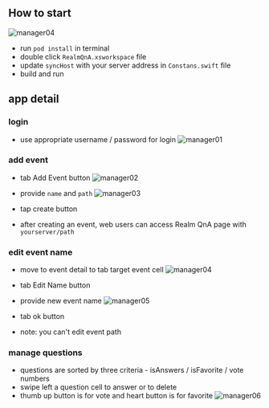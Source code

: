 ## How to start

![manager04](//images.contentful.com/emmiduwd41v7/5dYA1OxsRiA2MUOumy2w0/7137c750c8ad7a5c98004f19d3f7233a/manager04.PNG) 

* run `pod install` in terminal
* double click `RealmQnA.xsworkspace` file
* update `syncHost` with your server address in `Constans.swift` file
* build and run

## app detail

### login
* use appropriate username / password for login
![manager01](//images.contentful.com/emmiduwd41v7/1e5PIT5wbWmuAW2CuEmgUI/94939ee05be5d8a2ad3ea639f4b20c63/manager01.PNG)

### add event
* tab Add Event button
![manager02](//images.contentful.com/emmiduwd41v7/5UeKro8WCAa0QqgqsSOO8/f23ff43c1697a9fa0a2395ac2fe013c4/manager02.PNG)

* provide `name` and `path`
![manager03](//images.contentful.com/emmiduwd41v7/3zl9JiREusEgy6GWmES0Ik/35009e8f3ff92295e9b4be1a41a64747/manager03.PNG)

* tap create button
* after creating an event, web users can access Realm QnA page with `yourserver/path`

### edit event name
* move to event detail to tab target event cell
![manager04](//images.contentful.com/emmiduwd41v7/5dYA1OxsRiA2MUOumy2w0/7137c750c8ad7a5c98004f19d3f7233a/manager04.PNG)

* tab Edit Name button
* provide new event name
![manager05](//images.contentful.com/emmiduwd41v7/2T3AjghgL64kOgKMQCekWG/608e0fd023991937f6da7a379956f623/manager05.PNG)

* tab ok button
* note: you can't edit event path

### manage questions
* questions are sorted by three criteria - isAnswers / isFavorite / vote numbers
* swipe left a question cell to answer or to delete
* thumb up button is for vote and heart button is for favorite
![manager06](//images.contentful.com/emmiduwd41v7/2uxWKdSItCW8KSCCoAuq0a/cbe3ddf1ba344fd1d6e494640cad4141/manager06.PNG)
